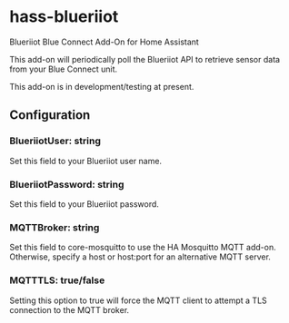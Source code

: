 # hass-blueriiot
Blueriiot Blue Connect Add-On for Home Assistant

This add-on will periodically poll the Blueriiot API to retrieve sensor data from your Blue Connect unit.

This add-on is in development/testing at present.

## Configuration
### BlueriiotUser: string
Set this field to your Blueriiot user name.

### BlueriiotPassword: string
Set this field to your Blueriiot password.

### MQTTBroker: string
Set this field to core-mosquitto to use the HA Mosquitto MQTT add-on. Otherwise, specify a host or host:port for an alternative MQTT server.

### MQTTTLS: true/false
Setting this option to true will force the MQTT client to attempt a TLS connection to the MQTT broker.